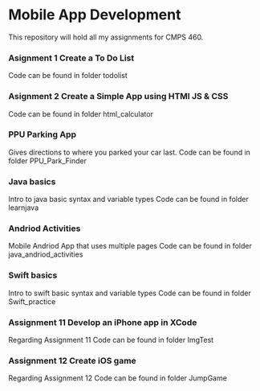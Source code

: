 # Mobile App Development
This repository will hold all my assignments for CMPS 460.

### Asignment 1 Create a To Do List
Code can be found in folder todolist 

### Asignment 2 Create a Simple App using HTMl JS & CSS
Code can be found in folder html_calculator

### PPU Parking App
Gives directions to where you parked your car last.
Code can be found in folder PPU_Park_Finder

### Java basics
Intro to java basic syntax and variable types
Code can be found in folder learnjava

### Andriod Activities
Mobile Andriod App that uses multiple pages
Code can be found in folder java_andriod_activities

### Swift basics
Intro to swift basic syntax and variable types
Code can be found in folder Swift_practice

### Assignment 11 Develop an iPhone app in XCode
Regarding Assignment 11 
Code can be found in folder ImgTest

### Assignment 12 Create iOS game
Regarding Assignment 12
Code can be found in folder JumpGame
